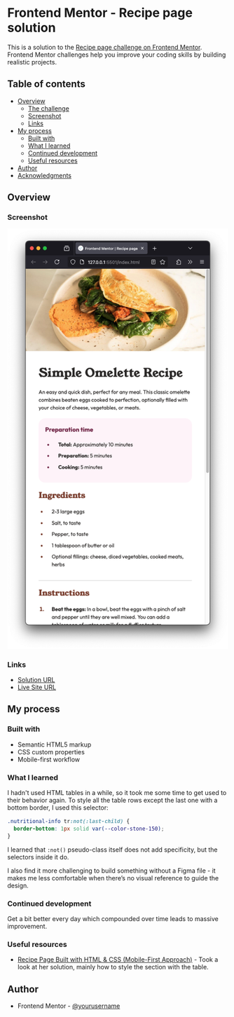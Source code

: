 # Frontend Mentor - Recipe page solution

This is a solution to the [Recipe page challenge on Frontend Mentor](https://www.frontendmentor.io/challenges/recipe-page-KiTsR8QQKm). Frontend Mentor challenges help you improve your coding skills by building realistic projects. 

## Table of contents

- [Overview](#overview)
  - [The challenge](#the-challenge)
  - [Screenshot](#screenshot)
  - [Links](#links)
- [My process](#my-process)
  - [Built with](#built-with)
  - [What I learned](#what-i-learned)
  - [Continued development](#continued-development)
  - [Useful resources](#useful-resources)
- [Author](#author)
- [Acknowledgments](#acknowledgments)

## Overview

### Screenshot

![](./screenshot.png)

### Links

- [Solution URL](https://github.com/larsb-dev/recipe-page)
- [Live Site URL](https://larsb-dev.github.io/recipe-page/)

## My process

### Built with

- Semantic HTML5 markup
- CSS custom properties
- Mobile-first workflow

### What I learned

I hadn't used HTML tables in a while, so it took me some time to get used to their behavior again.
To style all the table rows except the last one with a bottom border, I used this selector:

```css
.nutritional-info tr:not(:last-child) {
  border-bottom: 1px solid var(--color-stone-150);
}
```

I learned that `:not()` pseudo-class itself does not add specificity, but the selectors inside it do.

I also find it more challenging to build something without a Figma file - it makes me less comfortable when there’s no visual reference to guide the design.

### Continued development

Get a bit better every day which compounded over time leads to massive improvement.

### Useful resources

- [Recipe Page Built with HTML & CSS (Mobile-First Approach)](https://www.frontendmentor.io/solutions/recipe-page-built-with-html-and-css-mobile-first-approach-Z01_cLadSL) - Took a look at her solution, mainly how to style the section with the table.

## Author

- Frontend Mentor - [@yourusername](https://www.frontendmentor.io/profile/larsb-dev)

